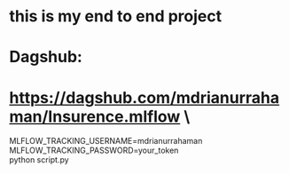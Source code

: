 # this is my end to end project 



















# Dagshub:
# https://dagshub.com/mdrianurrahaman/Insurence.mlflow \
  MLFLOW_TRACKING_USERNAME=mdrianurrahaman \
  MLFLOW_TRACKING_PASSWORD=your_token  \
  python script.py